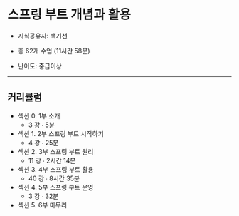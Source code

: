 # 스프링 부트 개념과 활용

- 지식공유자: 백기선

- 총 62개 수업 (11시간 58분)

- 난이도: 중급이상

---
## 커리큘럼 

- 섹션 0. 1부 소개
    -  3 강 ∙ 5분
- 섹션 1. 2부 스프링 부트 시작하기
    - 4 강 ∙ 25분
- 섹션 2. 3부 스프링 부트 원리
    - 11 강 ∙ 2시간 14분
- 섹션 3. 4부 스프링 부트 활용
    - 40 강 ∙ 8시간 35분
- 섹션 4. 5부 스프링 부트 운영
    - 3 강 ∙ 32분
- 섹션 5. 6부 마무리